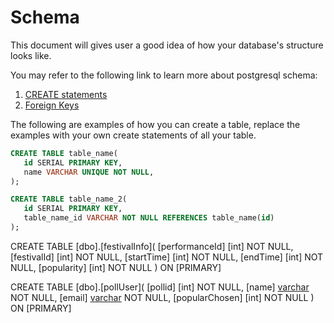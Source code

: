 # Schema

This document will gives user a good idea of how your database's structure looks like.

You may refer to the following link to learn more about postgresql schema:

1. [CREATE statements](https://www.postgresqltutorial.com/postgresql-create-table/)
2. [Foreign Keys](https://www.postgresqltutorial.com/postgresql-foreign-key/)

The following are examples of how you can create a table, replace the examples with your own create statements of all your table.
```sql
CREATE TABLE table_name(
   id SERIAL PRIMARY KEY,
   name VARCHAR UNIQUE NOT NULL,
);

CREATE TABLE table_name_2(
   id SERIAL PRIMARY KEY,
   table_name_id VARCHAR NOT NULL REFERENCES table_name(id)
);
```
CREATE TABLE [dbo].[festivalInfo](
	[performanceId] [int] NOT NULL,
	[festivalId] [int] NOT NULL,
	[startTime] [int] NOT NULL,
	[endTime] [int] NOT NULL,
	[popularity] [int] NOT NULL
) ON [PRIMARY]

CREATE TABLE [dbo].[pollUser](
	[pollid] [int] NOT NULL,
	[name] [varchar](1) NOT NULL,
	[email] [varchar](1) NOT NULL,
	[popularChosen] [int] NOT NULL
) ON [PRIMARY]

```